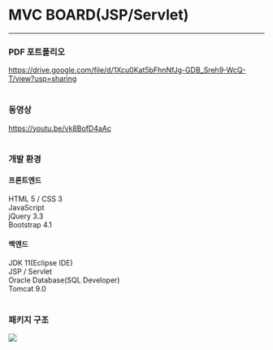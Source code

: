 # MVC BOARD(JSP/Servlet)
<hr>

### PDF 포트폴리오
https://drive.google.com/file/d/1Xcu0Kat5bFhnNfJg-GDB_Sreh9-WcQ-T/view?usp=sharing
<br><br>

### 동영상 
https://youtu.be/vk8BofD4aAc
<br><br>

### 개발 환경
#### 프론트엔드
HTML 5 / CSS 3<br>
JavaScript<br>
jQuery 3.3<br>
Bootstrap 4.1<br>

#### 백엔드
JDK 11(Eclipse IDE)<br>
JSP / Servlet<br>
Oracle Database(SQL Developer)<br>
Tomcat 9.0<br>
<br>

### 패키지 구조
<img src="https://user-images.githubusercontent.com/72964888/110210234-08c18980-7ed4-11eb-98aa-144cba529fd0.png">
